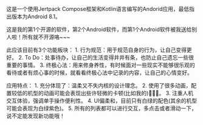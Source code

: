   这是一个使用Jertpack Compose框架和Kotlin语言编写的Andorid应用，最低指出版本为Android 8.1。

  这是我的第1个开源的软件，第2个Android软件，而第1个Android软件被我送给别人啦！所有就不开源咯~~~

  此应该目前有3个功能板块：
    1. 行为规范：用于规范自身的行为，让自己变得更好。
    2. To Do：处事待办，让自己的生活变得井井有条，也防止自己遗忘一些很重要的事情。
    3. 终极心法：用来修身养性，有时候面对一些现实不能够很乐观的看待或者有烦心事的时候，就看看终极心法中记录的内容，让自己的心情变好。

  应用特点：
    1. 充分体现了：温柔又不失内核的设计理念。
    2. 使用了很多动画，配置较低的机型的动画可能会表现出些许轻微的卡顿(比如我的)🤣🤣🤣。
    3. 注重人机交互体验，强调单手操作便利性。
    4. UI偏柔和，目前只有白绿的配色(其余的机型可能会表现为白绿紫色)。
    5. 所有的列表都可以进行交互，多点击或者滑动一下，说不定能发现新功能哦！


  
